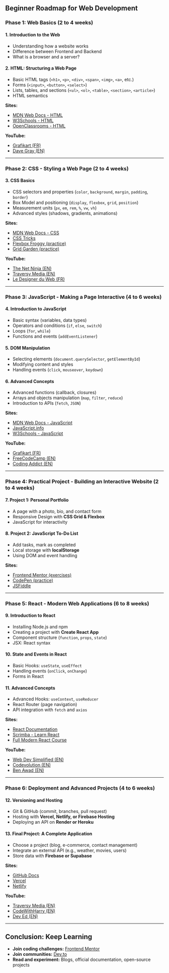 ## Beginner Roadmap for Web Development

### **Phase 1: Web Basics (2 to 4 weeks)**
#### **1. Introduction to the Web**
- Understanding how a website works
- Difference between Frontend and Backend
- What is a browser and a server?

#### **2. HTML: Structuring a Web Page**
- Basic HTML tags (`<h1>`, `<p>`, `<div>`, `<span>`, `<img>`, `<a>`, etc.)
- Forms (`<input>`, `<button>`, `<select>`)
- Lists, tables, and sections (`<ul>`, `<ol>`, `<table>`, `<section>`, `<article>`)
- HTML semantics

**Sites:**
- [MDN Web Docs - HTML](https://developer.mozilla.org/en-US/docs/Web/HTML)
- [W3Schools - HTML](https://www.w3schools.com/html/)
- [OpenClassrooms - HTML](https://openclassrooms.com/en/courses/5265446-learn-to-create-your-website-with-html5-and-css3)

**YouTube:**
- [Grafikart (FR)](https://www.youtube.com/c/Grafikart)
- [Dave Gray (EN)](https://www.youtube.com/c/DaveGrayTeachesCode)

---

### **Phase 2: CSS - Styling a Web Page (2 to 4 weeks)**
#### **3. CSS Basics**
- CSS selectors and properties (`color`, `background`, `margin`, `padding`, `border`)
- Box Model and positioning (`display`, `flexbox`, `grid`, `position`)
- Measurement units (`px`, `em`, `rem`, `%`, `vw`, `vh`)
- Advanced styles (shadows, gradients, animations)

**Sites:**
- [MDN Web Docs - CSS](https://developer.mozilla.org/en-US/docs/Web/CSS)
- [CSS Tricks](https://css-tricks.com/)
- [Flexbox Froggy (practice)](https://flexboxfroggy.com/)
- [Grid Garden (practice)](https://cssgridgarden.com/)

**YouTube:**
- [The Net Ninja (EN)](https://www.youtube.com/c/TheNetNinja)
- [Traversy Media (EN)](https://www.youtube.com/c/TraversyMedia)
- [Le Designer du Web (FR)](https://www.youtube.com/c/LeDesignDuWeb)

---

### **Phase 3: JavaScript - Making a Page Interactive (4 to 6 weeks)**
#### **4. Introduction to JavaScript**
- Basic syntax (variables, data types)
- Operators and conditions (`if`, `else`, `switch`)
- Loops (`for`, `while`)
- Functions and events (`addEventListener`)

#### **5. DOM Manipulation**
- Selecting elements (`document.querySelector`, `getElementById`)
- Modifying content and styles
- Handling events (`click`, `mouseover`, `keydown`)

#### **6. Advanced Concepts**
- Advanced functions (callback, closures)
- Arrays and objects manipulation (`map`, `filter`, `reduce`)
- Introduction to APIs (`fetch`, `JSON`)

**Sites:**
- [MDN Web Docs - JavaScript](https://developer.mozilla.org/en-US/docs/Web/JavaScript)
- [JavaScript.info](https://javascript.info/)
- [W3Schools - JavaScript](https://www.w3schools.com/js/)

**YouTube:**
- [Grafikart (FR)](https://www.youtube.com/c/Grafikart)
- [FreeCodeCamp (EN)](https://www.youtube.com/c/Freecodecamp)
- [Coding Addict (EN)](https://www.youtube.com/c/CodingAddict)

---

### **Phase 4: Practical Project - Building an Interactive Website (2 to 4 weeks)**
#### **7. Project 1: Personal Portfolio**
- A page with a photo, bio, and contact form
- Responsive Design with **CSS Grid & Flexbox**
- JavaScript for interactivity

#### **8. Project 2: JavaScript To-Do List**
- Add tasks, mark as completed
- Local storage with **localStorage**
- Using DOM and event handling

**Sites:**
- [Frontend Mentor (exercises)](https://www.frontendmentor.io/)
- [CodePen (practice)](https://codepen.io/)
- [JSFiddle](https://jsfiddle.net/)

---

### **Phase 5: React - Modern Web Applications (6 to 8 weeks)**
#### **9. Introduction to React**
- Installing Node.js and npm
- Creating a project with **Create React App**
- Component structure (`function`, `props`, `state`)
- JSX: React syntax

#### **10. State and Events in React**
- Basic Hooks: `useState`, `useEffect`
- Handling events (`onClick`, `onChange`)
- Forms in React

#### **11. Advanced Concepts**
- Advanced Hooks: `useContext`, `useReducer`
- React Router (page navigation)
- API integration with `fetch` and `axios`

**Sites:**
- [React Documentation](https://react.dev/)
- [Scrimba - Learn React](https://scrimba.com/learn/learnreact)
- [Full Modern React Course](https://react-tutorial.app/)

**YouTube:**
- [Web Dev Simplified (EN)](https://www.youtube.com/c/WebDevSimplified)
- [Codevolution (EN)](https://www.youtube.com/c/Codevolution)
- [Ben Awad (EN)](https://www.youtube.com/c/BenAwad)

---

### **Phase 6: Deployment and Advanced Projects (4 to 6 weeks)**
#### **12. Versioning and Hosting**
- Git & GitHub (commit, branches, pull request)
- Hosting with **Vercel, Netlify, or Firebase Hosting**
- Deploying an API on **Render or Heroku**

#### **13. Final Project: A Complete Application**
- Choose a project (blog, e-commerce, contact management)
- Integrate an external API (e.g., weather, movies, users)
- Store data with **Firebase or Supabase**

**Sites:**
- [GitHub Docs](https://docs.github.com/)
- [Vercel](https://vercel.com/)
- [Netlify](https://www.netlify.com/)

**YouTube:**
- [Traversy Media (EN)](https://www.youtube.com/c/TraversyMedia)
- [CodeWithHarry (EN)](https://www.youtube.com/@CodeWithHarry)
- [Dev Ed (EN)](https://www.youtube.com/c/DevEd)

---

## **Conclusion: Keep Learning**
- **Join coding challenges:** [Frontend Mentor](https://www.frontendmentor.io/)
- **Join communities:** [Dev.to](https://dev.to/)
- **Read and experiment:** Blogs, official documentation, open-source projects

